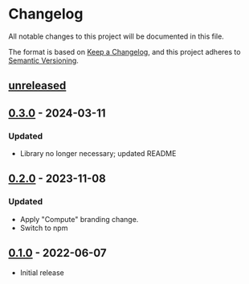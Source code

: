 # Changelog

All notable changes to this project will be documented in this file.

The format is based on [Keep a Changelog](https://keepachangelog.com/en/1.0.0/),
and this project adheres to [Semantic Versioning](https://semver.org/spec/v2.0.0.html).

## [unreleased]

## [0.3.0] - 2024-03-11

### Updated

- Library no longer necessary; updated README

## [0.2.0] - 2023-11-08

### Updated

- Apply "Compute" branding change.
- Switch to npm

## [0.1.0] - 2022-06-07

- Initial release

[unreleased]: https://github.com/fastly/js-grip-compute-js/compare/v0.3.0...HEAD
[0.3.0]: https://github.com/fastly/js-grip-compute-js/compare/v0.2.0...v0.3.0
[0.2.0]: https://github.com/fastly/js-grip-compute-js/compare/v0.1.0...v0.2.0
[0.1.0]: https://github.com/fastly/js-grip-compute-js/releases/tag/v0.1.0
